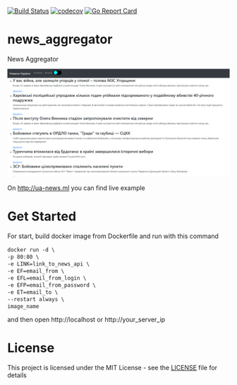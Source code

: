 [![Build Status](https://travis-ci.com/trigun117/news_aggregator.svg?branch=master)](https://travis-ci.com/trigun117/news_aggregator) [![codecov](https://codecov.io/gh/trigun117/news_aggregator/branch/master/graph/badge.svg)](https://codecov.io/gh/trigun117/news_aggregator) [![Go Report Card](https://goreportcard.com/badge/github.com/trigun117/news_aggregator)](https://goreportcard.com/report/github.com/trigun117/news_aggregator)

# news_aggregator

News Aggregator 

![site screenshot](https://github.com/trigun117/news_aggregator/blob/master/image1.JPG)

On http://ua-news.ml you can find live example

# Get Started

For start, build docker image from Dockerfile and run with this command
```
docker run -d \
-p 80:80 \
-e LINK=link_to_news_api \
-e EF=email_from \
-e EFL=email_from_login \
-e EFP=email_from_password \
-e ET=email_to \
--restart always \
image_name
```
and then open http://localhost or http://your_server_ip

# License

This project is licensed under the MIT License - see the [LICENSE](LICENSE) file for details

